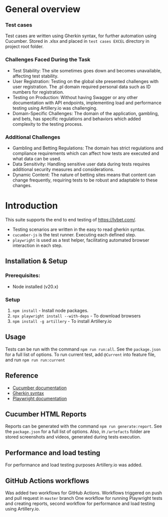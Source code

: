 # General overview

### Test cases
Test cases are written using Gherkin syntax, for further automation using Cucumber. Stored in .xlsx and placed in `test cases EXCEL` directory in project root folder.

### Challenges Faced During the Task
- Test Stability: The site sometimes goes down and becomes unavailable, affecting test stability.
- User Registration: Testing on the global site presented challenges with user registration. The .pl domain required personal data such as ID numbers for registration.
- Testing on Production: Without having Swagger or any other documentation with API endpoints, implementing load and performance testing using Artillery.io was challenging.
- Domain-Specific Challenges: The domain of the application, gambling, and bets, has specific regulations and behaviors which added complexity to the testing process.

### Additional Challenges

- Gambling and Betting Regulations: The domain has strict regulations and compliance requirements which can affect how tests are executed and what data can be used.
- Data Sensitivity: Handling sensitive user data during tests requires additional security measures and considerations.
- Dynamic Content: The nature of betting sites means that content can change frequently, requiring tests to be robust and adaptable to these changes.

# Introduction

This suite supports the end to end testing of https://lvbet.com/.

- Testing scenarios are written in the easy to read gherkin syntax.
- `cucumber-js` is the test runner. Executing each defined step.
- `playwright` is used as a test helper, facilitating automated browser interaction in each step.

## Installation & Setup

### Prerequisites:

- Node installed (v20.x)

### Setup

1. `npm install` - Install node packages.
2. `npx playwright install --with-deps` - To download browsers
3. `npm install -g artillery` - To install Artillery.io

## Usage

Tests can be run with the command `npm run run:all`. See the `package.json` for a full list of options.
To run current test, add `@Current` into feature file, and run `npm run run:current`

## Reference

- [Cucumber documentation](https://cucumber.io/docs/installation/javascript/)
- [Gherkin syntax](https://cucumber.io/docs/gherkin/reference/)
- [Playwright documentation](https://playwright.dev/docs/intro)

## Cucumber HTML Reports

Reports can be generated with the command `npm run generate:report`. See the `package.json` for a full list of options.
Also, in `/artefacts` folder are stored screenshots and videos, generated during tests execution. 

## Performance and load testing

For performance and load testing purposes Artillery.io was added.

## GitHub Actions workflows

Was added two workflows for GitHub Actions. Workflows triggered on push and pull request in `master` branch 
One workflow for running Playwright tests and creating reports, second workflow for performance and load testing using Artillery.io.
